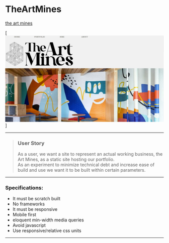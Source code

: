 # TheArtMines

[the art mines](https://www.theartmines.com)

[![screenshot of website](/photos/front/artminesheader.jpg)]

---

> ### User Story
> 
> As a user, we want a site to represent an actual working business, the Art Mines, as a static site hosting our portfolio.  
> As an experiment to minimize technical debt and increase ease of build and use we want it to be built within certain parameters.

---

### Specifications:

- It must be scratch built
- No frameworks
- It must be responsive
- Mobile first
- eloquent min-width media queries
- Avoid javascript
- Use responsive/relative css units

--- 

